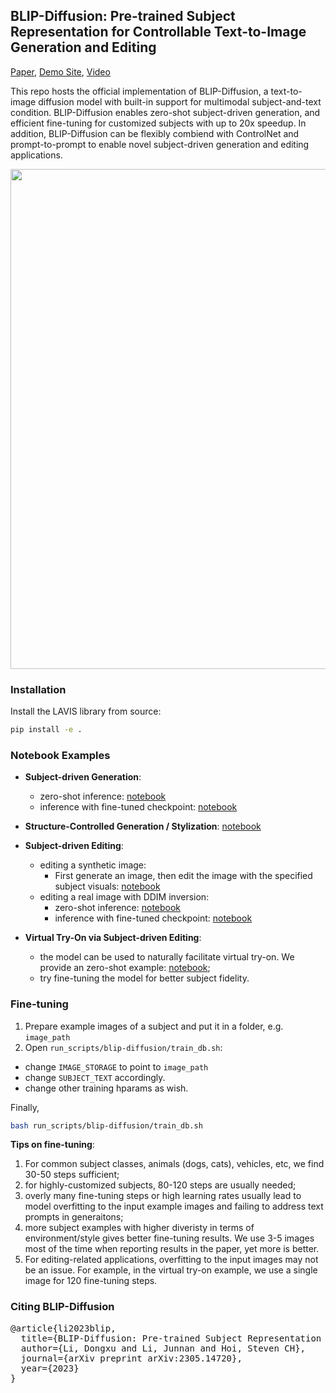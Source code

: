 ## BLIP-Diffusion: Pre-trained Subject Representation for Controllable Text-to-Image Generation and Editing
[Paper](https://arxiv.org/abs/2305.14720), [Demo Site](https://dxli94.github.io/BLIP-Diffusion-website/), [Video](https://youtu.be/Wf09s4JnDb0)

This repo hosts the official implementation of BLIP-Diffusion, a text-to-image diffusion model with built-in support for multimodal subject-and-text condition. BLIP-Diffusion enables zero-shot subject-driven generation, and efficient fine-tuning for customized subjects with up to 20x speedup. In addition, BLIP-Diffusion can be flexibly combiend with ControlNet and prompt-to-prompt to enable novel subject-driven generation and editing applications.

<img src="teaser-website.png" width="800">


### Installation

Install the LAVIS library from source:

```bash
pip install -e .
```

### Notebook Examples
- **Subject-driven Generation**: 
  - zero-shot inference: [notebook](https://github.com/dxli94/LAVIS-2/tree/20230623-blip-diffusion-documentation/projects/blip-diffusion/notebooks/generation_zeroshot.ipynb)
  - inference with fine-tuned checkpoint: [notebook](https://github.com/dxli94/LAVIS-2/blob/main/projects/blip-diffusion/notebooks/generation_finetuned_dog.ipynb)

- **Structure-Controlled Generation / Stylization**: [notebook](https://github.com/dxli94/LAVIS-2/tree/20230623-blip-diffusion-documentation/projects/blip-diffusion/notebooks/stylization.ipynb)

- **Subject-driven Editing**:
  - editing a synthetic image:
    - First generate an image, then edit the image with the specified subject visuals: [notebook](https://github.com/dxli94/LAVIS-2/tree/20230623-blip-diffusion-documentation/projects/blip-diffusion/notebooks/editing_synthetic_zeroshot.ipynb)
  - editing a real image with DDIM inversion:
    - zero-shot inference: [notebook](https://github.com/dxli94/LAVIS-2/tree/20230623-blip-diffusion-documentation/projects/blip-diffusion/notebooks/editing_real_zeroshot.ipynb)
    - inference with fine-tuned checkpoint: [notebook](https://github.com/dxli94/LAVIS-2/blob/main/projects/blip-diffusion/notebooks/editing_real_finetuned.ipynb)

- **Virtual Try-On via Subject-driven Editing**:
  - the model can be used to naturally facilitate virtual try-on. We provide an zero-shot example: [notebook](https://github.com/dxli94/LAVIS-2/tree/20230623-blip-diffusion-documentation/projects/blip-diffusion/notebooks/editing_tryon_zeroshot.ipynb);
  - try fine-tuning the model for better subject fidelity.


### Fine-tuning
1. Prepare example images of a subject and put it in a folder, e.g. ``image_path``
2. Open ``run_scripts/blip-diffusion/train_db.sh``:
-  change ``IMAGE_STORAGE`` to point to ``image_path``
-  change ``SUBJECT_TEXT`` accordingly.
-  change other training hparams as wish.

Finally,

```bash
bash run_scripts/blip-diffusion/train_db.sh
```

**Tips on fine-tuning**:

1. For common subject classes, animals (dogs, cats), vehicles, etc, we find 30-50 steps sufficient;
2. for highly-customized subjects, 80-120 steps are usually needed;
3. overly many fine-tuning steps or high learning rates usually lead to model overfitting to the input example images and failing to address text prompts in generaitons;
3. more subject examples with higher diveristy in terms of environment/style gives better fine-tuning results. We use 3-5 images most of the time when reporting results in the paper, yet more is better.
4. For editing-related applications, overfitting to the input images may not be an issue. For example, in the virtual try-on example, we use a single image for 120 fine-tuning steps.


### Citing BLIP-Diffusion
<pre>
@article{li2023blip,
  title={BLIP-Diffusion: Pre-trained Subject Representation for Controllable Text-to-Image Generation and Editing},
  author={Li, Dongxu and Li, Junnan and Hoi, Steven CH},
  journal={arXiv preprint arXiv:2305.14720},
  year={2023}
}
</pre>